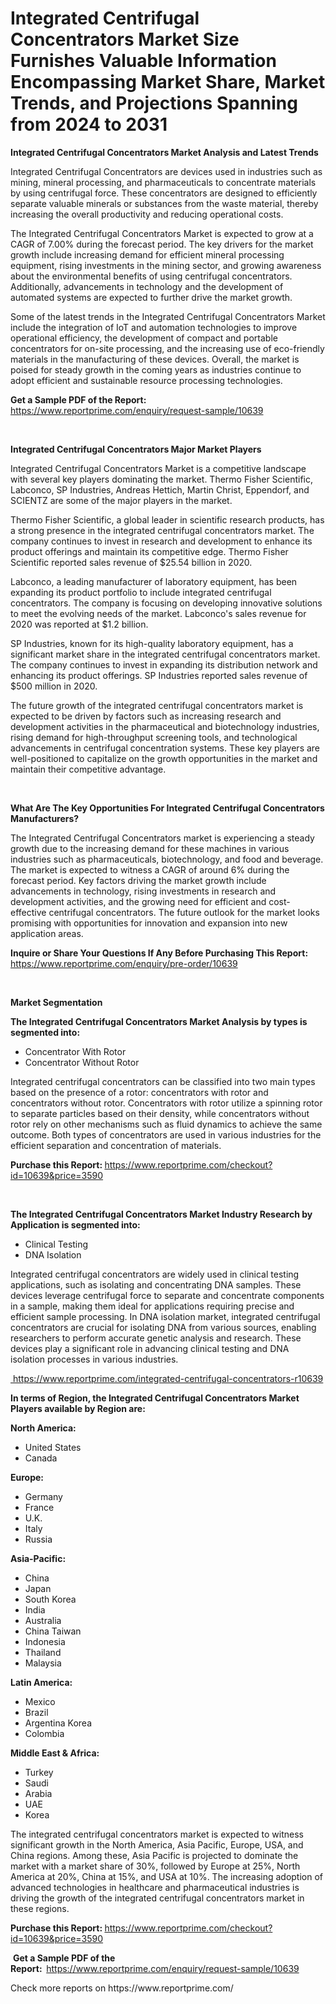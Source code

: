 <p><h1>Integrated Centrifugal Concentrators Market Size Furnishes Valuable Information Encompassing Market Share, Market Trends, and Projections Spanning from 2024 to 2031</h1></p><p><strong>Integrated Centrifugal Concentrators Market Analysis and Latest Trends</strong></p>
<p><p>Integrated Centrifugal Concentrators are devices used in industries such as mining, mineral processing, and pharmaceuticals to concentrate materials by using centrifugal force. These concentrators are designed to efficiently separate valuable minerals or substances from the waste material, thereby increasing the overall productivity and reducing operational costs.</p><p>The Integrated Centrifugal Concentrators Market is expected to grow at a CAGR of 7.00% during the forecast period. The key drivers for the market growth include increasing demand for efficient mineral processing equipment, rising investments in the mining sector, and growing awareness about the environmental benefits of using centrifugal concentrators. Additionally, advancements in technology and the development of automated systems are expected to further drive the market growth.</p><p>Some of the latest trends in the Integrated Centrifugal Concentrators Market include the integration of IoT and automation technologies to improve operational efficiency, the development of compact and portable concentrators for on-site processing, and the increasing use of eco-friendly materials in the manufacturing of these devices. Overall, the market is poised for steady growth in the coming years as industries continue to adopt efficient and sustainable resource processing technologies.</p></p>
<p><strong>Get a Sample PDF of the Report:&nbsp;</strong> <a href="https://www.reportprime.com/enquiry/request-sample/10639">https://www.reportprime.com/enquiry/request-sample/10639</a></p>
<p>&nbsp;</p>
<p><strong>Integrated Centrifugal Concentrators Major Market Players</strong></p>
<p><p>Integrated Centrifugal Concentrators Market is a competitive landscape with several key players dominating the market. Thermo Fisher Scientific, Labconco, SP Industries, Andreas Hettich, Martin Christ, Eppendorf, and SCIENTZ are some of the major players in the market.</p><p>Thermo Fisher Scientific, a global leader in scientific research products, has a strong presence in the integrated centrifugal concentrators market. The company continues to invest in research and development to enhance its product offerings and maintain its competitive edge. Thermo Fisher Scientific reported sales revenue of $25.54 billion in 2020.</p><p>Labconco, a leading manufacturer of laboratory equipment, has been expanding its product portfolio to include integrated centrifugal concentrators. The company is focusing on developing innovative solutions to meet the evolving needs of the market. Labconco's sales revenue for 2020 was reported at $1.2 billion.</p><p>SP Industries, known for its high-quality laboratory equipment, has a significant market share in the integrated centrifugal concentrators market. The company continues to invest in expanding its distribution network and enhancing its product offerings. SP Industries reported sales revenue of $500 million in 2020.</p><p>The future growth of the integrated centrifugal concentrators market is expected to be driven by factors such as increasing research and development activities in the pharmaceutical and biotechnology industries, rising demand for high-throughput screening tools, and technological advancements in centrifugal concentration systems. These key players are well-positioned to capitalize on the growth opportunities in the market and maintain their competitive advantage.</p></p>
<p>&nbsp;</p>
<p><strong>What Are The Key Opportunities For Integrated Centrifugal Concentrators Manufacturers?</strong></p>
<p><p>The Integrated Centrifugal Concentrators market is experiencing a steady growth due to the increasing demand for these machines in various industries such as pharmaceuticals, biotechnology, and food and beverage. The market is expected to witness a CAGR of around 6% during the forecast period. Key factors driving the market growth include advancements in technology, rising investments in research and development activities, and the growing need for efficient and cost-effective centrifugal concentrators. The future outlook for the market looks promising with opportunities for innovation and expansion into new application areas.</p></p>
<p><strong>Inquire or Share Your Questions If Any Before Purchasing This Report:</strong> <a href="https://www.reportprime.com/enquiry/pre-order/10639">https://www.reportprime.com/enquiry/pre-order/10639</a></p>
<p>&nbsp;</p>
<p><strong>Market Segmentation</strong></p>
<p><strong>The Integrated Centrifugal Concentrators Market Analysis by types is segmented into:</strong></p>
<p><ul><li>Concentrator With Rotor</li><li>Concentrator Without Rotor</li></ul></p>
<p><p>Integrated centrifugal concentrators can be classified into two main types based on the presence of a rotor: concentrators with rotor and concentrators without rotor. Concentrators with rotor utilize a spinning rotor to separate particles based on their density, while concentrators without rotor rely on other mechanisms such as fluid dynamics to achieve the same outcome. Both types of concentrators are used in various industries for the efficient separation and concentration of materials.</p></p>
<p><strong>Purchase this Report:&nbsp;</strong><a href="https://www.reportprime.com/checkout?id=10639&price=3590">https://www.reportprime.com/checkout?id=10639&price=3590</a></p>
<p>&nbsp;</p>
<p><strong>The Integrated Centrifugal Concentrators Market Industry Research by Application is segmented into:</strong></p>
<p><ul><li>Clinical Testing</li><li>DNA Isolation</li></ul></p>
<p><p>Integrated centrifugal concentrators are widely used in clinical testing applications, such as isolating and concentrating DNA samples. These devices leverage centrifugal force to separate and concentrate components in a sample, making them ideal for applications requiring precise and efficient sample processing. In DNA isolation market, integrated centrifugal concentrators are crucial for isolating DNA from various sources, enabling researchers to perform accurate genetic analysis and research. These devices play a significant role in advancing clinical testing and DNA isolation processes in various industries.</p></p>
<p><a href="https://www.reportprime.com/integrated-centrifugal-concentrators-r10639">&nbsp;https://www.reportprime.com/integrated-centrifugal-concentrators-r10639</a></p>
<p><strong>In terms of Region, the Integrated Centrifugal Concentrators Market Players available by Region are:</strong></p>
<p>
    <p> <strong> North America: </strong>
        <ul>
            <li>United States</li>
            <li>Canada</li>
        </ul>
        </p> 
    <p> <strong> Europe: </strong>
        <ul>
            <li>Germany</li>
            <li>France</li>
            <li>U.K.</li>
            <li>Italy</li>
            <li>Russia</li>
        </ul>
        </p> 
    <p> <strong> Asia-Pacific: </strong>
        <ul>
            <li>China</li>
            <li>Japan</li>
            <li>South Korea</li>
            <li>India</li>
            <li>Australia</li>
            <li>China Taiwan</li>
            <li>Indonesia</li>
            <li>Thailand</li>
            <li>Malaysia</li>
        </ul>
        </p> 
    <p> <strong> Latin America: </strong>
        <ul>
            <li>Mexico</li>
            <li>Brazil</li>
            <li>Argentina Korea</li>
            <li>Colombia</li>
        </ul>
        </p> 
    <p> <strong> Middle East & Africa: </strong>
        <ul>
            <li>Turkey</li>
            <li>Saudi</li>
            <li>Arabia</li>
            <li>UAE</li>
            <li>Korea</li>
        </ul>
    </p>
    </p>
<p><p>The integrated centrifugal concentrators market is expected to witness significant growth in the North America, Asia Pacific, Europe, USA, and China regions. Among these, Asia Pacific is projected to dominate the market with a market share of 30%, followed by Europe at 25%, North America at 20%, China at 15%, and USA at 10%. The increasing adoption of advanced technologies in healthcare and pharmaceutical industries is driving the growth of the integrated centrifugal concentrators market in these regions.</p></p>
<p><strong>Purchase this Report: </strong><a href="https://www.reportprime.com/checkout?id=10639&price=3590">https://www.reportprime.com/checkout?id=10639&price=3590</a></p>
<p>&nbsp;<strong>Get a Sample PDF of the Report:&nbsp;&nbsp;</strong><a href="https://www.reportprime.com/enquiry/request-sample/10639">https://www.reportprime.com/enquiry/request-sample/10639</a></p>
<p><strong></strong></p>
<p>Check more reports on https://www.reportprime.com/</p>